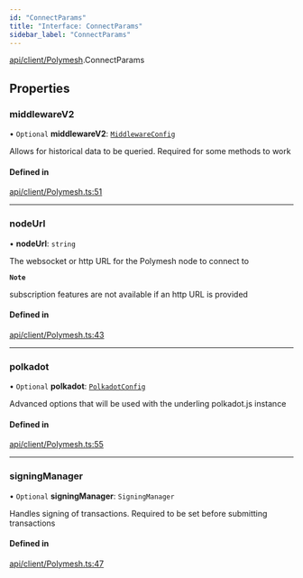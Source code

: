 ```yaml
---
id: "ConnectParams"
title: "Interface: ConnectParams"
sidebar_label: "ConnectParams"
---
```


[api/client/Polymesh](../../../../../modules/API/Client/Polymesh/Polymesh.md).ConnectParams

## Properties

### middlewareV2

• `Optional` **middlewareV2**: [`MiddlewareConfig`](../../Types/MiddlewareConfig/MiddlewareConfig.md)

Allows for historical data to be queried. Required for some methods to work

#### Defined in

[api/client/Polymesh.ts:51](https://github.com/PolymeshAssociation/polymesh-sdk/blob/c53723bab/src/api/client/Polymesh.ts#L51)

___

### nodeUrl

• **nodeUrl**: `string`

The websocket or http URL for the Polymesh node to connect to

**`Note`**

subscription features are not available if an http URL is provided

#### Defined in

[api/client/Polymesh.ts:43](https://github.com/PolymeshAssociation/polymesh-sdk/blob/c53723bab/src/api/client/Polymesh.ts#L43)

___

### polkadot

• `Optional` **polkadot**: [`PolkadotConfig`](../../Types/PolkadotConfig/PolkadotConfig.md)

Advanced options that will be used with the underling polkadot.js instance

#### Defined in

[api/client/Polymesh.ts:55](https://github.com/PolymeshAssociation/polymesh-sdk/blob/c53723bab/src/api/client/Polymesh.ts#L55)

___

### signingManager

• `Optional` **signingManager**: `SigningManager`

Handles signing of transactions. Required to be set before submitting transactions

#### Defined in

[api/client/Polymesh.ts:47](https://github.com/PolymeshAssociation/polymesh-sdk/blob/c53723bab/src/api/client/Polymesh.ts#L47)
